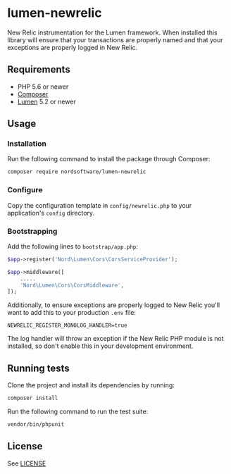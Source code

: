 # lumen-newrelic

New Relic instrumentation for the Lumen framework. When installed this library will ensure that your transactions are 
properly named and that your exceptions are properly logged in New Relic.

## Requirements

- PHP 5.6 or newer
- [Composer](http://getcomposer.org)
- [Lumen](https://lumen.laravel.com/) 5.2 or newer

## Usage

### Installation

Run the following command to install the package through Composer:

```sh
composer require nordsoftware/lumen-newrelic
```

### Configure

Copy the configuration template in `config/newrelic.php` to your application's `config` directory.

### Bootstrapping

Add the following lines to ```bootstrap/app.php```:

```php
$app->register('Nord\Lumen\Cors\CorsServiceProvider');
```

```php
$app->middleware([
	.....
	'Nord\Lumen\Cors\CorsMiddleware',
]);
```

Additionally, to ensure exceptions are properly logged to New Relic you'll want to add this to your production 
`.env` file:

```
NEWRELIC_REGISTER_MONOLOG_HANDLER=true
```

The log handler will throw an exception if the New Relic PHP module is not installed, so don't enable this in your 
development environment.

## Running tests

Clone the project and install its dependencies by running:

```sh
composer install
```

Run the following command to run the test suite:

```sh
vendor/bin/phpunit
```

## License

See [LICENSE](LICENSE)
